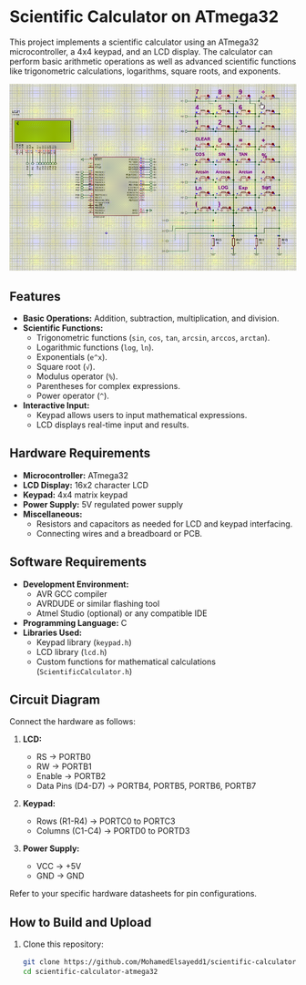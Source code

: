 # Scientific Calculator on ATmega32

This project implements a scientific calculator using an ATmega32 microcontroller, a 4x4 keypad, and an LCD display. The calculator can perform basic arithmetic operations as well as advanced scientific functions like trigonometric calculations, logarithms, square roots, and exponents.

![Scientific Calculator](https://github.com/MohamedElsayedd1/Embedded-System-Mini-Projects/blob/main/5.%20Scientific_Calculator/CalculatorSimulation.gif)

## Features

- **Basic Operations:** Addition, subtraction, multiplication, and division.
- **Scientific Functions:**
  - Trigonometric functions (`sin`, `cos`, `tan`, `arcsin`, `arccos`, `arctan`).
  - Logarithmic functions (`log`, `ln`).
  - Exponentials (`e^x`).
  - Square root (`√`).
  - Modulus operator (`%`).
  - Parentheses for complex expressions.
  - Power operator (`^`).
- **Interactive Input:**
  - Keypad allows users to input mathematical expressions.
  - LCD displays real-time input and results.

## Hardware Requirements

- **Microcontroller:** ATmega32
- **LCD Display:** 16x2 character LCD
- **Keypad:** 4x4 matrix keypad
- **Power Supply:** 5V regulated power supply
- **Miscellaneous:**
  - Resistors and capacitors as needed for LCD and keypad interfacing.
  - Connecting wires and a breadboard or PCB.

## Software Requirements

- **Development Environment:** 
  - AVR GCC compiler
  - AVRDUDE or similar flashing tool
  - Atmel Studio (optional) or any compatible IDE
- **Programming Language:** C
- **Libraries Used:**
  - Keypad library (`keypad.h`)
  - LCD library (`lcd.h`)
  - Custom functions for mathematical calculations (`ScientificCalculator.h`)

## Circuit Diagram

Connect the hardware as follows:

1. **LCD:**
   - RS → PORTB0
   - RW → PORTB1
   - Enable → PORTB2
   - Data Pins (D4-D7) → PORTB4, PORTB5, PORTB6, PORTB7

2. **Keypad:**
   - Rows (R1-R4) → PORTC0 to PORTC3
   - Columns (C1-C4) → PORTD0 to PORTD3

3. **Power Supply:**
   - VCC → +5V
   - GND → GND

Refer to your specific hardware datasheets for pin configurations.

## How to Build and Upload

1. Clone this repository:
   ```bash
   git clone https://github.com/MohamedElsayedd1/scientific-calculator-atmega32.git
   cd scientific-calculator-atmega32
